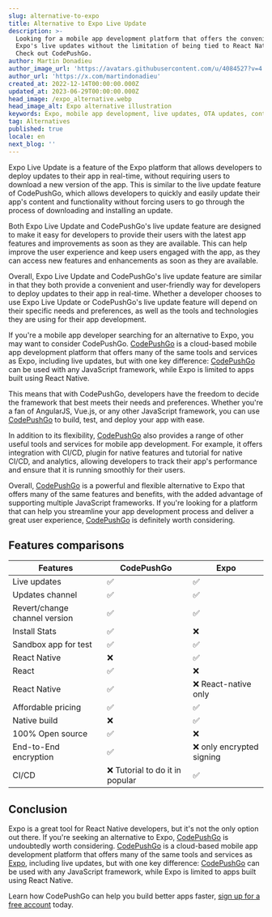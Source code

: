 ```yaml
---
slug: alternative-to-expo
title: Alternative to Expo Live Update
description: >-
  Looking for a mobile app development platform that offers the convenience of
  Expo's live updates without the limitation of being tied to React Native?
  Check out CodePushGo.
author: Martin Donadieu
author_image_url: 'https://avatars.githubusercontent.com/u/4084527?v=4'
author_url: 'https://x.com/martindonadieu'
created_at: 2022-12-14T00:00:00.000Z
updated_at: 2023-06-29T00:00:00.000Z
head_image: /expo_alternative.webp
head_image_alt: Expo alternative illustration
keywords: Expo, mobile app development, live updates, OTA updates, continuous integration, mobile app updates
tag: Alternatives
published: true
locale: en
next_blog: ''
---
```


Expo Live Update is a feature of the Expo platform that allows developers to deploy updates to their app in real-time, without requiring users to download a new version of the app. This is similar to the live update feature of CodePushGo, which allows developers to quickly and easily update their app's content and functionality without forcing users to go through the process of downloading and installing an update.

Both Expo Live Update and CodePushGo's live update feature are designed to make it easy for developers to provide their users with the latest app features and improvements as soon as they are available. This can help improve the user experience and keep users engaged with the app, as they can access new features and enhancements as soon as they are available.

Overall, Expo Live Update and CodePushGo's live update feature are similar in that they both provide a convenient and user-friendly way for developers to deploy updates to their app in real-time. Whether a developer chooses to use Expo Live Update or CodePushGo's live update feature will depend on their specific needs and preferences, as well as the tools and technologies they are using for their app development.



If you're a mobile app developer searching for an alternative to Expo, you may want to consider CodePushGo. [CodePushGo](/register/) is a cloud-based mobile app development platform that offers many of the same tools and services as Expo, including live updates, but with one key difference: [CodePushGo](/register/) can be used with any JavaScript framework, while Expo is limited to apps built using React Native.

This means that with CodePushGo, developers have the freedom to decide the framework that best meets their needs and preferences. Whether you're a fan of AngularJS, Vue.js, or any other JavaScript framework, you can use [CodePushGo](/register/) to build, test, and deploy your app with ease.

In addition to its flexibility, [CodePushGo](/register/) also provides a range of other useful tools and services for mobile app development. For example, it offers integration with CI/CD, plugin for native features and tutorial for native CI/CD, and analytics, allowing developers to track their app's performance and ensure that it is running smoothly for their users.

Overall, [CodePushGo](/register/) is a powerful and flexible alternative to Expo that offers many of the same features and benefits, with the added advantage of supporting multiple JavaScript frameworks. If you're looking for a platform that can help you streamline your app development process and deliver a great user experience, [CodePushGo](/register/) is definitely worth considering.


## Features comparisons

| Features | CodePushGo | Expo |
| --- | --- | --- |
| Live updates | ✅ | ✅ |
| Updates channel | ✅ | ✅ |
| Revert/change channel version | ✅ | ✅ |
| Install Stats | ✅ | ❌ |
| Sandbox app for test | ✅ | ✅ |
| React Native | ❌ | ✅ |
| React | ✅ | ❌ |
| React Native | ✅ | ❌ React-native only |
| Affordable pricing | ✅ | ✅ |
| Native build | ❌ | ✅ |
| 100% Open source | ✅ | ❌ |
| End-to-End encryption | ✅ | ❌ only encrypted signing |
| CI/CD | ❌ Tutorial to do it in popular  | ✅ |

## Conclusion

Expo is a great tool for React Native developers, but it's not the only option out there. If you're seeking an alternative to Expo, [CodePushGo](/register/) is undoubtedly worth considering. [CodePushGo](/register/) is a cloud-based mobile app development platform that offers many of the same tools and services as [Expo](https://expo.dev/), including live updates, but with one key difference: [CodePushGo](/register/) can be used with any JavaScript framework, while Expo is limited to apps built using React Native.

Learn how CodePushGo can help you build better apps faster, [sign up for a free account](/register/) today.
